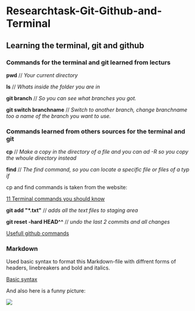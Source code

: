 # Researchtask-Git-Github-and-Terminal

## Learning the terminal, git and github 

### Commands for the terminal and git learned from lecturs 

**pwd** // *Your current directory*

**ls** // *Whats inside the folder you are in*

**git branch** // *So you can see what branches you got.*

**git switch branchname** // *Switch to another branch, change branchname too a name of the branch you want to use.*

### Commands learned from others sources for the terminal and git 

**cp** // *Make a copy in the directory of a file and you can ad -R so you copy the whoule directory instead*

**find** // *The find command, so you can locate a specific file or files of a typ if*

cp and find commands is taken from the website:

[11 Terminal commands you should know](https://builtin.com/software-engineering-perspectives/terminal-commands) 

**git add "*.txt"** // *adds all the text files to staging area*

**git reset -hard HEAD^^** // *undo the last 2 commits and all changes*

[Usefull github commands](https://www.geeksforgeeks.org/useful-github-commands/)

### Markdown 

Used basic syntax to format this Markdown-file with diffrent forms of headers, linebreakers and bold and italics.

[Basic syntax](https://www.markdownguide.org/basic-syntax/)

And also here is a funny picture:

![](https://external-preview.redd.it/GOqhB8_1gE4PDUuLPuL9TM5qm3GR_7etZ5VhTUJ6TtI.jpg?auto=webp&s=16f36aa307ad5c8912cafc4fb3ecde55839b0186)